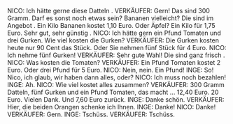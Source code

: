 NICO:
Ich hätte gerne diese Datteln .
VERKÄUFER:
Gern! Das sind 300 Gramm. Darf es sonst noch etwas sein? Bananen vielleicht? Die sind im Angebot . Ein Kilo Bananen kostet 1,10 Euro. Oder Äpfel? Ein Kilo für 1,75 Euro. Sehr gut, sehr günstig .
NICO:
Ich hätte gern ein Pfund Tomaten und drei Gurken. Wie viel kosten die Gurken?
VERKÄUFER:
Die Gurken kosten heute nur 90 Cent das Stück. Oder Sie nehmen fünf Stück für 4 Euro.
NICO:
Ich nehme fünf Gurken!
VERKÄUFER:
Sehr gute Wahl! Die sind ganz frisch .
NICO:
Was kosten die Tomaten?
VERKÄUFER:
Ein Pfund Tomaten kostet 2 Euro. Oder drei Pfund für 5 Euro.
NICO:
Nein, nein. Ein Pfund!
INGE:
So! Nico, ich glaub, wir haben dann alles, oder?
NICO:
Ich muss noch bezahlen!
INGE:
Ah.
NICO:
Wie viel kostet alles zusammen?
VERKÄUFER:
300 Gramm Datteln, fünf Gurken und ein Pfund Tomaten, das macht ... 12,40 Euro.
20 Euro. Vielen Dank. Und 7,60 Euro zurück.
INGE:
Danke schön.
VERKÄUFER:
Hier, die beiden Orangen schenke ich Ihnen.
INGE:
Danke!
NICO:
Danke!
VERKÄUFER:
Gern.
INGE:
Tschüss.
VERKÄUFER:
Tschüss.
